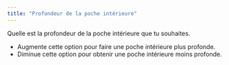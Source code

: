 ```yaml
---
title: "Profondeur de la poche intérieure"
---
```


Quelle est la profondeur de la poche intérieure que tu souhaites.

- Augmente cette option pour faire une poche intérieure plus profonde.
- Diminue cette option pour obtenir une poche intérieure moins profonde.




